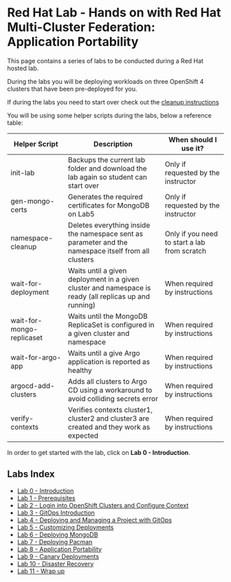 # Red Hat Lab - Hands on with Red Hat Multi-Cluster Federation: Application Portability

This page contains a series of labs to be conducted during a Red Hat hosted lab.

During the labs you will be deploying workloads on three OpenShift 4 clusters that have been pre-deployed for you.

If during the labs you need to start over check out the [cleanup instructions](./cleanup-instructions.md)

You will be using some helper scripts during the labs, below a reference table:

| Helper Script             | Description                                                                                            | When should I use it?                        |
|---------------------------|--------------------------------------------------------------------------------------------------------|----------------------------------------------|
| init-lab                  | Backups the current lab folder and download the lab again so student can start over                    | Only if requested by the instructor          |
| gen-mongo-certs           | Generates the required certificates for MongoDB on Lab5                                                | Only if requested by the instructor          |
| namespace-cleanup         | Deletes everything inside the namespace sent as parameter and the namespace itself from all clusters   | Only if you need to start a lab from scratch |
| wait-for-deployment       | Waits until a given deployment in a given cluster and namespace is ready (all replicas up and running) | When required by instructions                |
| wait-for-mongo-replicaset | Waits until the MongoDB ReplicaSet is configured in a given cluster and namespace                      | When required by instructions                |
| wait-for-argo-app         | Waits until a give Argo application is reported as healthy                                             | When required by instructions                |
| argocd-add-clusters       | Adds all clusters to Argo CD using a workaround to avoid colliding secrets error                       | When required by instructions                |
| verify-contexts           | Verifies contexts cluster1, cluster2 and cluster3 are created and they work as expected                | When required by instructions                |


In order to get started with the lab, click on **Lab 0 - Introduction**.

## Labs Index

* [Lab 0 - Introduction](./intro.md)<br>
* [Lab 1 - Prerequisites](./1.md)<br>
* [Lab 2 - Login into OpenShift Clusters and Configure Context](./2.md)<br>
* [Lab 3 - GitOps Introduction](./3.md)<br>
* [Lab 4 - Deploying and Managing a Project with GitOps](./4.md)<br>
* [Lab 5 - Customizing Deployments](./5.md)<br>
* [Lab 6 - Deploying MongoDB](./6.md)<br>
* [Lab 7 - Deploying Pacman](./7.md)<br>
* [Lab 8 - Application Portability](./8.md)<br>
* [Lab 9 - Canary Deployments](./9.md)<br>
* [Lab 10 - Disaster Recovery](./10.md)<br>
* [Lab 11 - Wrap up](./11.md)<br>
